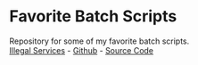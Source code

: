 # Favorite Batch Scripts
Repository for some of my favorite batch scripts.
<br>
[Illegal Services](https://illegal-services.github.io/Illegal_Services/) - [Github](https://github.com/Illegal-Services/Illegal_Services) - [Source Code](https://bitbucket.org/IllegalServices/illegal_services/src/source/Illegal_Services.bat)
